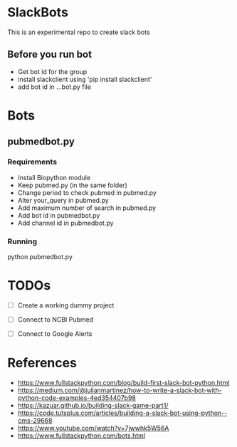 # SlackBots
This is an experimental repo to create slack bots

## Before you run bot

- Get bot id for the group
- install slackclient using 'pip install slackclient'
- add bot id in ...bot.py file

# Bots

## pubmedbot.py

### Requirements

- Install Biopython module
- Keep pubmed.py (in the same folder)
- Change period to check pubmed in pubmed.py
- Alter your_query in pubmed.py
- Add maximum number of search in pubmed.py
- Add bot id in pubmedbot.py
- Add channel id in pubmedbot.py

### Running

python pubmedbot.py



# TODOs

* [ ] Create a working dummy project
* [ ] Connect to NCBI Pubmed
* [ ] Connect to Google Alerts


# References

- https://www.fullstackpython.com/blog/build-first-slack-bot-python.html
- https://medium.com/@julianmartinez/how-to-write-a-slack-bot-with-python-code-examples-4ed354407b98
- https://kazuar.github.io/building-slack-game-part1/
- https://code.tutsplus.com/articles/building-a-slack-bot-using-python--cms-29668
- https://www.youtube.com/watch?v=7jwwhk5W56A
- https://www.fullstackpython.com/bots.html
